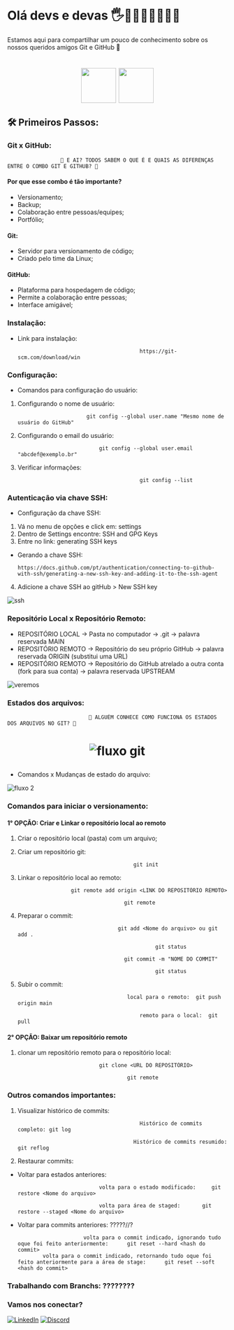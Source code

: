 # Olá devs e devas 🖐👩🏽‍💻👨🏽‍💻✨

Estamos aqui para compartilhar um pouco de conhecimento sobre os nossos queridos amigos Git e GitHub 🤩

</div align="middle">
<h1 align="center">

<img align="middle" src="https://cdn.jsdelivr.net/gh/devicons/devicon/icons/git/git-original.svg" width="80" height="80"/> <img align="middle" src="https://cdn.jsdelivr.net/gh/devicons/devicon/icons/github/github-original.svg" width="80" height="80"/> 

</h1>
</div>

## 🛠️ Primeiros Passos: 
### Git x GitHub:
 
                     🤔 E AI? TODOS SABEM O QUE É E QUAIS AS DIFERENÇAS ENTRE O COMBO GIT E GITHUB? 🤔 

  #### Por que esse combo é tão importante?
  * Versionamento;
  * Backup;
  * Colaboração entre pessoas/equipes;
  * Portfólio;
      
  #### Git:
  * Servidor para versionamento de código;
  * Criado pelo time da Linux;
  
  #### GitHub:
  * Plataforma para hospedagem de código;
  * Permite a colaboração entre pessoas;
  * Interface amigável;
  
### Instalação:
* Link para instalação:

                                             https://git-scm.com/download/win
  
### Configuração:
* Comandos para configuração do usuário:
  
1) Configurando o nome de usuário:
   
                             git config --global user.name "Mesmo nome de usuário do GitHub"
    
3) Configurando o email do usuário:
   
                                 git config --global user.email "abcdef@exemplo.br"
   
5) Verificar informações:
   
                                              git config --list
   
### Autenticação via chave SSH:
* Configuração da chave SSH:

1) Vá no menu de opções e click em: settings
2) Dentro de Settings encontre: SSH and GPG Keys
3) Entre no link: generating SSH keys
* Gerando a chave SSH:

      https://docs.github.com/pt/authentication/connecting-to-github-with-ssh/generating-a-new-ssh-key-and-adding-it-to-the-ssh-agent
  
4) Adicione a chave SSH ao gitHub > New SSH key
     
![ssh](https://github.com/DanielaXavier1995/git-github-fap-softex/assets/116307469/1451e0d8-f013-41fd-8161-63f5e818ffaf)

### Repositório Local x Repositório Remoto:

* REPOSITÓRIO LOCAL -> Pasta no computador -> .git -> palavra reservada MAIN
* REPOSITÓRIO REMOTO -> Repositório do seu próprio GitHub -> palavra reservada ORIGIN (substitui uma URL)
* REPOSITÓRIO REMOTO -> Repositório do GitHub atrelado a outra conta (fork para sua conta) -> palavra reservada UPSTREAM 

![veremos](https://github.com/DanielaXavier1995/git-github-fap-softex/assets/116307469/0f36b40f-9c26-4db1-8ff5-6d7e190fa5ce)

### Estados dos arquivos:

                              🤔 ALGUÉM CONHECE COMO FUNCIONA OS ESTADOS DOS ARQUIVOS NO GIT? 🤔 

<h1 align="center">
 
![fluxo git](https://github.com/DanielaXavier1995/git-github-fap-softex/assets/116307469/c67422cd-0b72-473d-80d6-cd482c36295b)

</h1>

* Comandos x Mudanças de estado do arquivo:

![fluxo 2](https://github.com/DanielaXavier1995/git-github-fap-softex/assets/116307469/e65afa4d-8327-4d99-a3bd-bc2b4d8ae507)



### Comandos para iniciar o versionamento:

   #### 1° OPÇÃO: Criar e Linkar o repositório local ao remoto

   1) Criar o repositório local (pasta) com um arquivo;
   2) Criar um repositório git:
      
                                               git init
      
   4) Linkar o repositório local ao remoto:
      
                           git remote add origin <LINK DO REPOSITÓRIO REMOTO>

                                            git remote
      
   6) Preparar o commit:

                                          git add <Nome do arquivo> ou git add .

                                                      git status
      
                                            git commit -m "NOME DO COMMIT"

                                                      git status
      
   8) Subir o commit:

                                             local para o remoto:  git push origin main

                                                 remoto para o local:  git pull
      
      
   #### 2° OPÇÃO: Baixar um repositório remoto

   1) clonar um repositório remoto para o repositório local:

                                    git clone <URL DO REPOSITÓRIO>

                                             git remote
      
### Outros comandos importantes:

1) Visualizar histórico de commits:
   
                                              Histórico de commits completo: git log
   
                                            Histórico de commits resumido:  git reflog
   
3) Restaurar commits:

* Voltar para estados anteriores:

                                volta para o estado modificado:     git restore <Nome do arquivo>

                                volta para área de staged:       git restore --staged <Nome do arquivo>
  
* Voltar para commits anteriores: ?????//?

                           volta para o commit indicado, ignorando tudo oque foi feito anteriormente:      git reset --hard <hash do commit>
              volta para o commit indicado, retornando tudo oque foi feito anteriormente para a área de stage:      git reset --soft <hash do commit>

### Trabalhando com Branchs: ????????
   
### Vamos nos conectar?
[![LinkedIn](https://img.shields.io/badge/LinkedIn-000?style=for-the-badge&logo=linkedin&logoColor=0E76A8)](https://www.linkedin.com/in/dani-xavier/)
[![Discord](https://img.shields.io/badge/Discord-000?style=for-the-badge&logo=discord)](https://www.discord.com/in/DanielaXavier#0328/)
   



